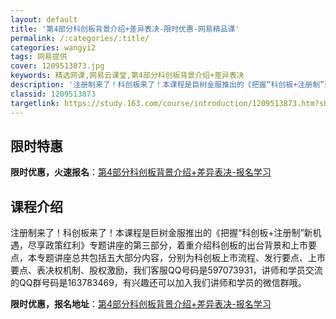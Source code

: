 ```yaml
---
layout: default
title: '第4部分科创板背景介绍+差异表决-限时优惠-网易精品课'
permalink: /:categories/:title/
categories: wangyi2
tags: 网易提供
cover: 1209513873.jpg
keywords: 精选网课,网易云课堂,第4部分科创板背景介绍+差异表决
description: '注册制来了！科创板来了！本课程是巨树金服推出的《把握“科创板+注册制”新机遇，尽享政策红利》专题讲座的第三部分，着重介绍'
classid: 1209513873
targetlink: https://study.163.com/course/introduction/1209513873.htm?share=1&shareId=1025206652&utm_campaign=share&utm_medium=iphoneShare&utm_source=&utm_u=1025206652
---
```


## 限时特惠

**限时优惠，火速报名**：[第4部分科创板背景介绍+差异表决-报名学习](https://study.163.com/course/introduction/1209513873.htm?share=1&shareId=1025206652&utm_campaign=share&utm_medium=iphoneShare&utm_source=&utm_u=1025206652)

## 课程介绍

注册制来了！科创板来了！本课程是巨树金服推出的《把握“科创板+注册制”新机遇，尽享政策红利》专题讲座的第三部分，着重介绍科创板的出台背景和上市要点，本专题讲座总共包括五大部分内容，分别为科创板上市流程、发行要点、上市要点、表决权机制、股权激励，我们客服QQ号码是597073931，讲师和学员交流的QQ群号码是163783469，有兴趣还可以加入我们讲师和学员的微信群哦。

**限时优惠，报名地址**：[第4部分科创板背景介绍+差异表决-报名学习](https://study.163.com/course/introduction/1209513873.htm?share=1&shareId=1025206652&utm_campaign=share&utm_medium=iphoneShare&utm_source=&utm_u=1025206652)

